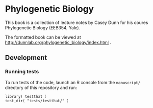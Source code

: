 # Phylogenetic Biology

This book is a collection of lecture notes by Casey Dunn for his coures 
Phylogenetic Biology (EEB354, Yale).

The formatted book can be viewed at http://dunnlab.org/phylogenetic_biology/index.html .

## Development

### Running tests

To run tests of the code, launch an R console from the `manuscript/` directory of this
repository and run:

    library( testthat )
    test_dir( "tests/testthat/" )
